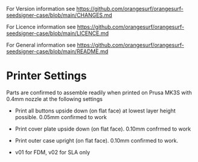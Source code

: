 For Version information see https://github.com/orangesurf/orangesurf-seedsigner-case/blob/main/CHANGES.md

For Licence information see https://github.com/orangesurf/orangesurf-seedsigner-case/blob/main/LICENCE.md

For General information see https://github.com/orangesurf/orangesurf-seedsigner-case/blob/main/README.md

# Printer Settings
Parts are confirmed to assemble readily when printed on Prusa MK3S with 0.4mm nozzle at the following settings
- Print all buttons upside down (on flat face) at lowest layer height possible. 0.05mm confirmed to work
- Print cover plate upside down (on flat face). 0.10mm confrmed to work
- Print outer case upright (on flat face). 0.10mm confirmed to work. 

- v01 for FDM, v02 for SLA only